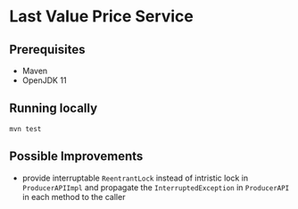 # Last Value Price Service

## Prerequisites
* Maven
* OpenJDK 11

## Running locally
`mvn test`

## Possible Improvements
* provide interruptable `ReentrantLock` instead of intristic lock in `ProducerAPIImpl` and propagate the `InterruptedException` in `ProducerAPI` in each method to the caller  